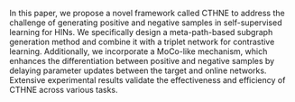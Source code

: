 In this paper, we propose a novel framework called CTHNE to address the challenge of generating positive and negative samples in self-supervised learning for HINs. We specifically design a meta-path-based subgraph generation method and combine it with a triplet network for contrastive learning. Additionally, we incorporate a MoCo-like mechanism, which enhances the differentiation between positive and negative samples by delaying parameter updates between the target and online networks. Extensive experimental results validate the effectiveness and efficiency of CTHNE across various tasks.
